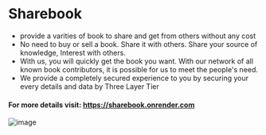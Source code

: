 # Sharebook
- provide a varities of book to share and get from others without any cost
- No need to buy or sell a book. Share it with others. Share your source of knowledge, Interest with others.
- With us, you will quickly get the book you want. With our network of all known book contributors, it is possible for us to meet the people's need.
- We provide a completely secured experience to you by securing your every details and data by Three Layer Tier

#### For more details visit: https://sharebook.onrender.com

![image](https://github.com/Ankit628792/ShareBook/assets/52620318/49a1f674-537f-4f20-8443-5bd3384dfa0e)
